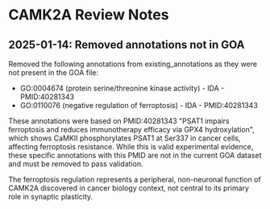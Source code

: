 # CAMK2A Review Notes

## 2025-01-14: Removed annotations not in GOA

Removed the following annotations from existing_annotations as they were not present in the GOA file:
- GO:0004674 (protein serine/threonine kinase activity) - IDA - PMID:40281343
- GO:0110076 (negative regulation of ferroptosis) - IDA - PMID:40281343

These annotations were based on PMID:40281343 "PSAT1 impairs ferroptosis and reduces immunotherapy efficacy via GPX4 hydroxylation", which shows CaMKII phosphorylates PSAT1 at Ser337 in cancer cells, affecting ferroptosis resistance. While this is valid experimental evidence, these specific annotations with this PMID are not in the current GOA dataset and must be removed to pass validation.

The ferroptosis regulation represents a peripheral, non-neuronal function of CAMK2A discovered in cancer biology context, not central to its primary role in synaptic plasticity.